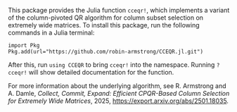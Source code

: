 This package provides the Julia function `cceqr!`, which implements a variant of the column-pivoted QR algorithm for column subset selection on extremely wide matrices. To install this package, run the following commands in a Julia terminal:
```
import Pkg
Pkg.add(url="https://github.com/robin-armstrong/CCEQR.jl.git")
```
After this, run `using CCEQR` to bring `cceqr!` into the namespace. Running `?cceqr!` will show detailed documentation for the function.

For more information about the underlying algorithm, see R. Armstrong and A. Damle, *Collect, Commit, Expand: Efficient CPQR-Based Column Selection for Extremely Wide Matrices*, 2025, https://export.arxiv.org/abs/2501.18035.